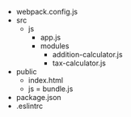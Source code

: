 - webpack.config.js
- src
  - js
    - app.js
    - modules
      - addition-calculator.js
      - tax-calculator.js
- public
  - index.html
  - js
    = bundle.js
- package.json
- .eslintrc


